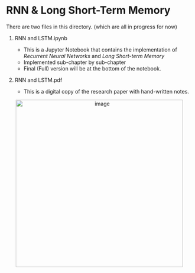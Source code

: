 # RNN & Long Short-Term Memory

There are two files in this directory. (which are all in progress for now)<br>

1. RNN and LSTM.ipynb
   - This is a Jupyter Notebook that contains the implementation of *Recurrent Neural Networks* and *Long Short-term Memory* <br>
   - Implemented sub-chapter by sub-chapter
   - Final (Full) version will be at the bottom of the notebook.

2. RNN and LSTM.pdf
   - This is a digital copy of the research paper with hand-written notes.

<p align="center">
   <img width="452" alt="image" src="https://github.com/jasonheesanglee/theoretical_study/assets/123557477/833fd326-b960-4514-902f-15047c321c31">
</p>
